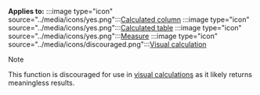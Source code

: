 **Applies to:** :::image type="icon" source="../media/icons/yes.png":::[Calculated column](/power-bi/transform-model/desktop-calculations-options#calculated-column-dax) :::image type="icon" source="../media/icons/yes.png":::[Calculated table](/power-bi/transform-model/desktop-calculations-options#calculated-table) :::image type="icon" source="../media/icons/yes.png":::[Measure](/power-bi/transform-model/desktop-calculations-options#measures) :::image type="icon" source="../media/icons/discouraged.png":::[Visual calculation](/power-bi/transform-model/desktop-calculations-options#visual-calculation)

> [!NOTE]
> This function is discouraged for use in [visual calculations](/power-bi/transform-model/desktop-visual-calculations-overview) as it likely returns meaningless results.